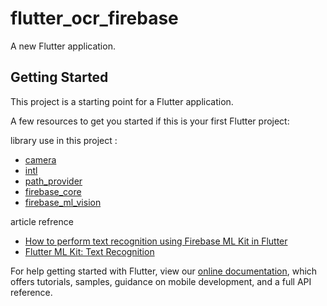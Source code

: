 # flutter_ocr_firebase

A new Flutter application.

## Getting Started

This project is a starting point for a Flutter application.

A few resources to get you started if this is your first Flutter project:

library use in this project :

- [camera](https://pub.dev/packages/camera)
- [intl](https://pub.dev/packages/intl)
- [path_provider](https://pub.dev/packages/path_provider)
- [firebase_core](https://pub.dev/packages/firebase_core)
- [firebase_ml_vision](https://pub.dev/packages/firebase_ml_vision)

article refrence
- [How to perform text recognition using Firebase ML Kit in Flutter](https://blog.codemagic.io/text-recognition-using-firebase-ml-kit-flutter/)
- [Flutter ML Kit: Text Recognition](https://medium.com/nusanet/flutter-ml-kit-text-recognition-a2ad7b98ed60)


For help getting started with Flutter, view our
[online documentation](https://flutter.dev/docs), which offers tutorials,
samples, guidance on mobile development, and a full API reference.
